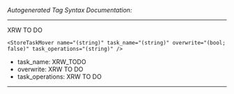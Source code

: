 _Autogenerated Tag Syntax Documentation:_

---
XRW TO DO

```
<StoreTaskMover name="(string)" task_name="(string)" overwrite="(bool; false)" task_operations="(string)" />
```

-   task_name: XRW_TODO
-   overwrite: XRW TO DO
-   task_operations: XRW TO DO

---
